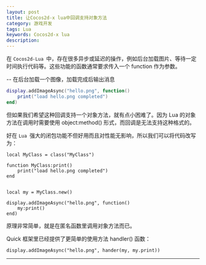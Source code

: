 ```yaml
---
layout: post  
title: 让Cocos2d-x lua中回调支持对象方法
category: 游戏开发  
tags: Lua
keywords: Cocos2d-x lua
description:
---
```

在 `Cocos2d-Lua `中，存在很多异步或延迟的操作，例如后台加载图片、等待一定时间执行代码等。这些功能的函数通常要求传入一个 function 作为参数。

-- 在后台加载一个图像，加载完成后输出消息

```lua
display.addImageAsync("hello.png", function()
    print("load hello.png completed")
end)
```

但如果我们希望这种回调支持一个对象方法，就有点小困难了。因为 Lua 的对象方法在调用时需要使用 object:method() 形式，而回调是无法支持这种格式的。

好在 `Lua `强大的闭包功能不但好用而且对性能无影响，所以我们可以将代码改写为：

```
local MyClass = class("MyClass")

function MyClass:print()
    print("load hello.png completed")
end


local my = MyClass.new()

display.addImageAsync("hello.png", function()
    my:print()
end)
```

原理非常简单，就是在匿名函数里调用对象方法而已。

Quick 框架里已经提供了更简单的使用方法 handler() 函数：

```
display.addImageAsync("hello.png", hander(my, my.print))
```
---
